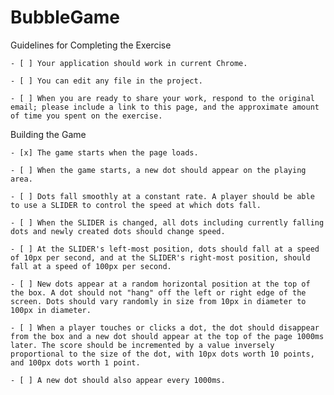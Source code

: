# BubbleGame

Guidelines for Completing the Exercise

    - [ ] Your application should work in current Chrome.

    - [ ] You can edit any file in the project.

    - [ ] When you are ready to share your work, respond to the original email; please include a link to this page, and the approximate amount of time you spent on the exercise.

Building the Game

    - [x] The game starts when the page loads.

    - [ ] When the game starts, a new dot should appear on the playing area.

    - [ ] Dots fall smoothly at a constant rate. A player should be able to use a SLIDER to control the speed at which dots fall. 

    - [ ] When the SLIDER is changed, all dots including currently falling dots and newly created dots should change speed.

    - [ ] At the SLIDER's left-most position, dots should fall at a speed of 10px per second, and at the SLIDER's right-most position, should fall at a speed of 100px per second.

    - [ ] New dots appear at a random horizontal position at the top of the box. A dot should not "hang" off the left or right edge of the screen. Dots should vary randomly in size from 10px in diameter to 100px in diameter.

    - [ ] When a player touches or clicks a dot, the dot should disappear from the box and a new dot should appear at the top of the page 1000ms later. The score should be incremented by a value inversely proportional to the size of the dot, with 10px dots worth 10 points, and 100px dots worth 1 point.

    - [ ] A new dot should also appear every 1000ms.